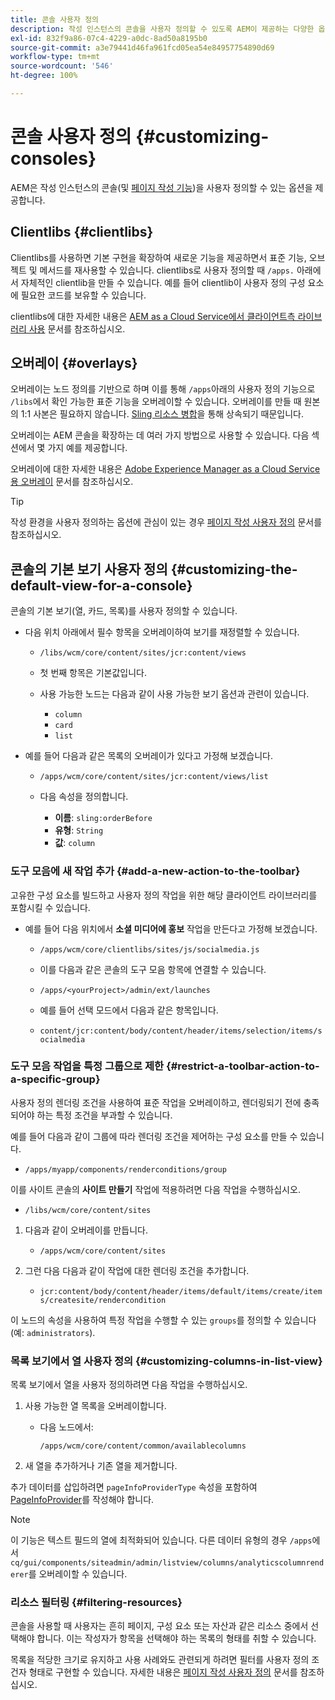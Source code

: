 ```yaml
---
title: 콘솔 사용자 정의
description: 작성 인스턴스의 콘솔을 사용자 정의할 수 있도록 AEM이 제공하는 다양한 옵션에 대해 알아봅니다.
exl-id: 832f9a86-07c4-4229-a0dc-8ad50a8195b0
source-git-commit: a3e79441d46fa961fcd05ea54e84957754890d69
workflow-type: tm+mt
source-wordcount: '546'
ht-degree: 100%

---
```


# 콘솔 사용자 정의 {#customizing-consoles}

AEM은 작성 인스턴스의 콘솔(및 [페이지 작성 기능](/help/implementing/developing/extending/page-authoring.md))을 사용자 정의할 수 있는 옵션을 제공합니다.

## Clientlibs {#clientlibs}

Clientlibs를 사용하면 기본 구현을 확장하여 새로운 기능을 제공하면서 표준 기능, 오브젝트 및 메서드를 재사용할 수 있습니다. clientlibs로 사용자 정의할 때 `/apps.` 아래에서 자체적인 clientlib을 만들 수 있습니다. 예를 들어 clientlib이 사용자 정의 구성 요소에 필요한 코드를 보유할 수 있습니다.

clientlibs에 대한 자세한 내용은 [AEM as a Cloud Service에서 클라이언트측 라이브러리 사용](/help/implementing/developing/introduction/clientlibs.md) 문서를 참조하십시오.

## 오버레이 {#overlays}

오버레이는 노드 정의를 기반으로 하며 이를 통해 `/apps`아래의 사용자 정의 기능으로 `/libs`에서 확인 가능한 표준 기능을 오버레이할 수 있습니다. 오버레이를 만들 때 원본의 1:1 사본은 필요하지 않습니다. [Sling 리소스 병합](/help/implementing/developing/introduction/sling-resource-merger.md)을 통해 상속되기 때문입니다.

오버레이는 AEM 콘솔을 확장하는 데 여러 가지 방법으로 사용할 수 있습니다. 다음 섹션에서 몇 가지 예를 제공합니다.

오버레이에 대한 자세한 내용은 [Adobe Experience Manager as a Cloud Service용 오버레이](/help/implementing/developing/introduction/overlays.md) 문서를 참조하십시오.

>[!TIP]
>
>작성 환경을 사용자 정의하는 옵션에 관심이 있는 경우 [페이지 작성 사용자 정의](/help/implementing/developing/extending/page-authoring.md) 문서를 참조하십시오.

## 콘솔의 기본 보기 사용자 정의 {#customizing-the-default-view-for-a-console}

콘솔의 기본 보기(열, 카드, 목록)를 사용자 정의할 수 있습니다.

* 다음 위치 아래에서 필수 항목을 오버레이하여 보기를 재정렬할 수 있습니다.

   * `/libs/wcm/core/content/sites/jcr:content/views`

   * 첫 번째 항목은 기본값입니다.

   * 사용 가능한 노드는 다음과 같이 사용 가능한 보기 옵션과 관련이 있습니다.

      * `column`
      * `card`
      * `list`

* 예를 들어 다음과 같은 목록의 오버레이가 있다고 가정해 보겠습니다.

   * `/apps/wcm/core/content/sites/jcr:content/views/list`

   * 다음 속성을 정의합니다.

      * **이름**: `sling:orderBefore`
      * **유형**: `String`
      * **값**: `column`

### 도구 모음에 새 작업 추가 {#add-a-new-action-to-the-toolbar}

고유한 구성 요소를 빌드하고 사용자 정의 작업을 위한 해당 클라이언트 라이브러리를 포함시킬 수 있습니다.

* 예를 들어 다음 위치에서 **소셜 미디어에 홍보** 작업을 만든다고 가정해 보겠습니다.

   * `/apps/wcm/core/clientlibs/sites/js/socialmedia.js`

   * 이를 다음과 같은 콘솔의 도구 모음 항목에 연결할 수 있습니다.

   * `/apps/<yourProject>/admin/ext/launches`

   * 예를 들어 선택 모드에서 다음과 같은 항목입니다.

   * `content/jcr:content/body/content/header/items/selection/items/socialmedia`

### 도구 모음 작업을 특정 그룹으로 제한 {#restrict-a-toolbar-action-to-a-specific-group}

사용자 정의 렌더링 조건을 사용하여 표준 작업을 오버레이하고, 렌더링되기 전에 충족되어야 하는 특정 조건을 부과할 수 있습니다.

예를 들어 다음과 같이 그룹에 따라 렌더링 조건을 제어하는 구성 요소를 만들 수 있습니다.

* `/apps/myapp/components/renderconditions/group`

이를 사이트 콘솔의 **사이트 만들기** 작업에 적용하려면 다음 작업을 수행하십시오.

* `/libs/wcm/core/content/sites`

1. 다음과 같이 오버레이를 만듭니다.

   * `/apps/wcm/core/content/sites`

1. 그런 다음 다음과 같이 작업에 대한 렌더링 조건을 추가합니다.

   * `jcr:content/body/content/header/items/default/items/create/items/createsite/rendercondition`

이 노드의 속성을 사용하여 특정 작업을 수행할 수 있는 `groups`를 정의할 수 있습니다(예: `administrators`).

### 목록 보기에서 열 사용자 정의 {#customizing-columns-in-list-view}

목록 보기에서 열을 사용자 정의하려면 다음 작업을 수행하십시오.

1. 사용 가능한 열 목록을 오버레이합니다.

   * 다음 노드에서:

     `/apps/wcm/core/content/common/availablecolumns`

1. 새 열을 추가하거나 기존 열을 제거합니다.

추가 데이터를 삽입하려면 `pageInfoProviderType` 속성을 포함하여 [PageInfoProvider](https://developer.adobe.com/experience-manager/reference-materials/cloud-service/javadoc/com/day/cq/wcm/api/PageInfoProvider.html)를 작성해야 합니다.

>[!NOTE]
>
>이 기능은 텍스트 필드의 열에 최적화되어 있습니다. 다른 데이터 유형의 경우 `/apps`에서 `cq/gui/components/siteadmin/admin/listview/columns/analyticscolumnrenderer`를 오버레이할 수 있습니다.

### 리소스 필터링 {#filtering-resources}

콘솔을 사용할 때 사용자는 흔히 페이지, 구성 요소 또는 자산과 같은 리소스 중에서 선택해야 합니다. 이는 작성자가 항목을 선택해야 하는 목록의 형태를 취할 수 있습니다.

목록을 적당한 크기로 유지하고 사용 사례와도 관련되게 하려면 필터를 사용자 정의 조건자 형태로 구현할 수 있습니다. 자세한 내용은 [페이지 작성 사용자 정의](/help/implementing/developing/extending/page-authoring.md#filtering-resources) 문서를 참조하십시오.
